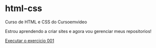 # html-css
 Curso de HTML e CSS do Cursoemvideo

 Estrou aprendendo a criar sites e agora vou gerenciar meus repositorios!

 <a href="https://yuri010409.github.io/html-css/estudos(^^)/ex001/index.html">Executar o exercicio 001</a>
